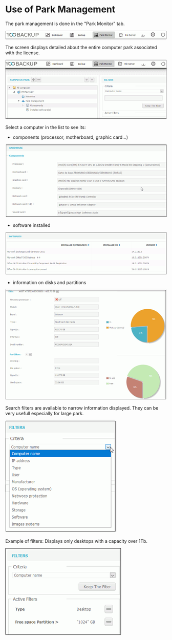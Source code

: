 # Use of Park Management

The park management is done in the "Park Monitor" tab.

![](.gitbook/assets/menu_park_monitor.gif)

The screen displays detailed about the entire computer park associated with the license.

![](.gitbook/assets/park_management.gif)

Select a computer in the list to see its: 

* components \(processor, motherboard, graphic card...\)

![](.gitbook/assets/components.gif)

* software installed

![](.gitbook/assets/software.gif)

* information on disks and partitions

![](.gitbook/assets/disk.gif)

Search filters are available to narrow information displayed. They can be very usefull especially for large park. 

![](.gitbook/assets/filters.gif)

Example of filters: Displays only desktops with a capacity over 1Tb. 

![](.gitbook/assets/filetr2.gif)

